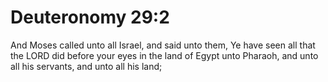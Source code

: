 # Deuteronomy 29:2

And Moses called unto all Israel, and said unto them, Ye have seen all that the LORD did before your eyes in the land of Egypt unto Pharaoh, and unto all his servants, and unto all his land;